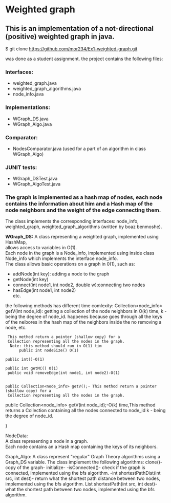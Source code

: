 # Weighted graph 
## This is an implementation of a not-directional (positive) weighted graph in java.

$ git clone https://github.com/mor234/Ex1-weighted-graph.git

was done as a student assignment. 
the project contains the following files: 
### Interfaces:
- weighted_graph.java
- weighted_graph_algorithms.java
- node_info.java
### Implementations:
- WGraph_DS.java
- WGraph_Algo.java
### Comparator: 
- NodesComparator.java (used for a part of an algorithm in class WGraph_Algo) 

### JUNIT tests:
- WGraph_DSTest.java
- WGraph_AlgoTest.java


### The graph is implemented as a hash map of nodes, each node contains the information about him and a Hash map of the node neighbors and the weight of the edge connecting them.

The class implements the corresponding interfaces: node_info, weighted_graph, weighted_graph_algorithms (written by boaz benmoshe). 

**WGraph_DS:**
A class representing a weighted graph, implemented using HashMap,    
allows access to variables in O(1).    
Each node in the graph is a Node_info, implemented using inside class Node_info which implements the interface node_info.      
The class allows basic operations on a graph in 0(1), such as:   
- addNode(int key): adding a node to the graph
- getNode(int key) 
- connect(int node1, int node2, double w):connecting two nodes
- hasEdge(int node1, int node2)  
etc.

the following methods has different time comlexity:
Collection<node_info> getV(int node_id): getting a collection of the node neighbors in  O(k) time, k - being the degree of node_id. happenes because goes through all the keys of the neibores in the hash map of the neighbors inside the no
removing a node, etc.  



    
     This method return a pointer (shallow copy) for a
     Collection representing all the nodes in the graph.
      Note: this method should run in O(1) tim
          public int nodeSize() O(1)

    public int()-O(1)

    public int getMC() O(1)
     public void removeEdge(int node1, int node2)-O(1)
   
    
    public Collection<node_info> getV();- This method return a pointer (shallow copy) for a
     Collection representing all the nodes in the graph.

 public Collection<node_info> getV(int node_id);-O(k) time,This method returns a Collection containing all the
     nodes connected to node_id k - being the degree of node_id.




}

NodeData:  
A class representing a node in a graph.  
Each node contains an a Hash map containing the keys of its neighbors.  

Graph_Algo: A class represent "regular" Graph Theory algorithms using a Graph_DS variable. The class implement the following algorithms: 
clone()- copy of the graph-
 initialize-
 -isConnected()- check if the graph is connected, implemented using the bfs algorithm.
-int shortestPathDist(int src, int dest)- return what the shortest path distance between two nodes, implemented using the bfs algorithm.
List<Node> shortestPath(int src, int dest)- what the shortest path between two nodes, implemented using the bfs algorithm.

